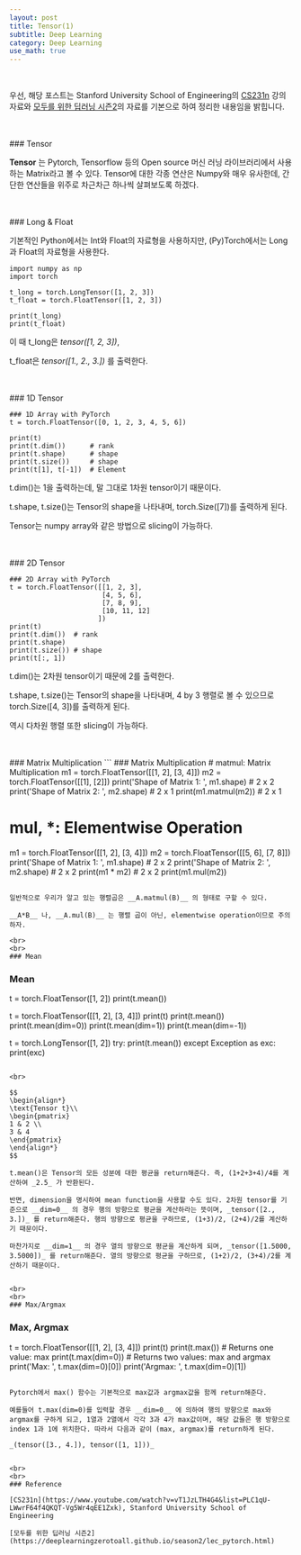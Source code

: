 ```yaml
---
layout: post
title: Tensor(1)
subtitle: Deep Learning
category: Deep Learning
use_math: true
---
```


<br>

우선, 해당 포스트는 Stanford University School of Engineering의 [CS231n](https://www.youtube.com/watch?v=_JB0AO7QxSA&list=PLC1qU-LWwrF64f4QKQT-Vg5Wr4qEE1Zxk&index=7) 강의자료와 [모두를 위한 딥러닝 시즌2](https://deeplearningzerotoall.github.io/season2/lec_pytorch.html)의 자료를 기본으로 하여 정리한 내용임을 밝힙니다.

<br>
<br>
### Tensor

__Tensor__ 는 Pytorch, Tensorflow 등의 Open source 머신 러닝 라이브러리에서 사용하는 Matrix라고 볼 수 있다. Tensor에 대한 각종 연산은 Numpy와 매우 유사한데, 간단한 연산들을 위주로 차근차근 하나씩 살펴보도록 하겠다.

<br>
<br>
### Long & Float

기본적인 Python에서는 Int와 Float의 자료형을 사용하지만, (Py)Torch에서는 Long과 Float의 자료형을 사용한다.

```
import numpy as np
import torch

t_long = torch.LongTensor([1, 2, 3])
t_float = torch.FloatTensor([1, 2, 3])

print(t_long)
print(t_float)
```

이 때 t_long은 _tensor([1, 2, 3])_,

t_float은 _tensor([1., 2., 3.])_ 를 출력한다.


<br>
<br>
### 1D Tensor

```
### 1D Array with PyTorch
t = torch.FloatTensor([0, 1, 2, 3, 4, 5, 6])

print(t)
print(t.dim())      # rank
print(t.shape)      # shape
print(t.size())     # shape
print(t[1], t[-1])  # Element
```

t.dim()는 1을 출력하는데, 말 그대로 1차원 tensor이기 때문이다.

t.shape, t.size()는 Tensor의 shape을 나타내며, torch.Size([7])를 출력하게 된다.

Tensor는 numpy array와 같은 방법으로 slicing이 가능하다.

<br>
<br>
### 2D Tensor

```
### 2D Array with PyTorch
t = torch.FloatTensor([[1, 2, 3],
                       [4, 5, 6],
                       [7, 8, 9],
                       [10, 11, 12]
                      ])
print(t)
print(t.dim())  # rank
print(t.shape)
print(t.size()) # shape
print(t[:, 1])
```

t.dim()는 2차원 tensor이기 때문에 2를 출력한다.

t.shape, t.size()는 Tensor의 shape을 나타내며, 4 by 3 행렬로 볼 수 있으므로 torch.Size([4, 3])를 출력하게 된다.

역시 다차원 행렬 또한 slicing이 가능하다.

<br>
<br>
### Matrix Multiplication
```
### Matrix Multiplication
# matmul: Matrix Multiplication
m1 = torch.FloatTensor([[1, 2], [3, 4]])
m2 = torch.FloatTensor([[1], [2]])
print('Shape of Matrix 1: ', m1.shape) # 2 x 2
print('Shape of Matrix 2: ', m2.shape) # 2 x 1
print(m1.matmul(m2)) # 2 x 1

# mul, *: Elementwise Operation
m1 = torch.FloatTensor([[1, 2], [3, 4]])
m2 = torch.FloatTensor([[5, 6], [7, 8]])
print('Shape of Matrix 1: ', m1.shape) # 2 x 2
print('Shape of Matrix 2: ', m2.shape) # 2 x 2
print(m1 * m2) # 2 x 2
print(m1.mul(m2))
```

일반적으로 우리가 알고 있는 행렬곱은 __A.matmul(B)__ 의 형태로 구할 수 있다.

__A*B__ 나, __A.mul(B)__ 는 행렬 곱이 아닌, elementwise operation이므로 주의하자.

<br>
<br>
### Mean
```
### Mean
t = torch.FloatTensor([1, 2])
print(t.mean())

t = torch.FloatTensor([[1, 2], [3, 4]])
print(t)
print(t.mean())
print(t.mean(dim=0))
print(t.mean(dim=1))
print(t.mean(dim=-1))

t = torch.LongTensor([1, 2])
try:
    print(t.mean())
except Exception as exc:
    print(exc)
```

<br>

$$
\begin{align*}
\text{Tensor t}\\
\begin{pmatrix}
1 & 2 \\
3 & 4
\end{pmatrix}
\end{align*}
$$

t.mean()은 Tensor의 모든 성분에 대한 평균을 return해준다. 즉, (1+2+3+4)/4를 계산하여 _2.5_ 가 반환된다.

반면, dimension을 명시하여 mean function을 사용할 수도 있다. 2차원 tensor를 기준으로 __dim=0__ 의 경우 행의 방향으로 평균을 계산하라는 뜻이며, _tensor([2., 3.])_ 를 return해준다. 행의 방향으로 평균을 구하므로, (1+3)/2, (2+4)/2를 계산하기 때문이다.

마찬가지로 __dim=1__ 의 경우 열의 방향으로 평균을 계산하게 되며, _tensor([1.5000, 3.5000])_ 를 return해준다. 열의 방향으로 평균을 구하므로, (1+2)/2, (3+4)/2를 계산하기 때문이다.


<br>
<br>
### Max/Argmax
```
### Max, Argmax

t = torch.FloatTensor([[1, 2], [3, 4]])
print(t)
print(t.max())      # Returns one value: max
print(t.max(dim=0)) # Returns two values: max and argmax
print('Max: ', t.max(dim=0)[0])
print('Argmax: ', t.max(dim=0)[1])
```

Pytorch에서 max() 함수는 기본적으로 max값과 argmax값을 함께 return해준다.

예를들어 t.max(dim=0)를 입력할 경우 __dim=0__ 에 의하여 행의 방향으로 max와 argmax를 구하게 되고, 1열과 2열에서 각각 3과 4가 max값이며, 해당 값들은 행 방향으로 index 1과 1에 위치한다. 따라서 다음과 같이 (max, argmax)를 return하게 된다.

_(tensor([3., 4.]), tensor([1, 1]))_


<br>
<br>
### Reference

[CS231n](https://www.youtube.com/watch?v=vT1JzLTH4G4&list=PLC1qU-LWwrF64f4QKQT-Vg5Wr4qEE1Zxk), Stanford University School of Engineering

[모두를 위한 딥러닝 시즌2](https://deeplearningzerotoall.github.io/season2/lec_pytorch.html)
